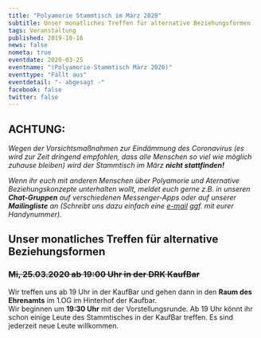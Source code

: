 ```yaml
---
title: "Polyamorie Stammtisch im März 2020"
subtitle: Unser monatliches Treffen für alternative Beziehungsformen
tags: Veranstaltung
published: 2019-10-16
news: false
nometa: true
eventdate: 2020-03-25
eventname: "(Polyamorie-Stammtisch März 2020)"
eventtype: "Fällt aus"
eventdetail: "- abgesagt -"
facebook: false
twitter: false
---
```

## ACHTUNG:

*Wegen der Vorsichtsmaßnahmen zur Eindämmung des Coronavirus (es wird zur Zeit dringend empfohlen, dass alle Menschen so viel wie möglich zuhause bleiben) wird der Stammtisch im März* _**nicht stattfinden!**_

*Wenn ihr euch mit anderen Menschen über Polyamorie und Aternative Beziehungskonzepte unterhalten wollt, meldet euch gerne z.B. in unseren **Chat-Gruppen** auf verschiedenen Messenger-Apps oder auf unserer **Mailingliste** an (Schreibt uns dazu einfach eine [e-mail](/kontakt/) ggf. mit eurer Handynummer).*

## Unser monatliches Treffen für alternative Beziehungsformen

### <s>Mi, 25.03.2020 ab 19:00 Uhr in der DRK KaufBar</s>

Wir treffen uns ab 19 Uhr in der KaufBar und gehen dann in den **Raum des Ehrenamts** im 1.OG im Hinterhof der Kaufbar.  
Wir beginnen um **19:30 Uhr** mit der Vorstellungsrunde. Ab 19 Uhr könnt ihr schon einige Leute des Stammtisches in der KaufBar treffen. Es sind jederzeit neue Leute willkommen.
